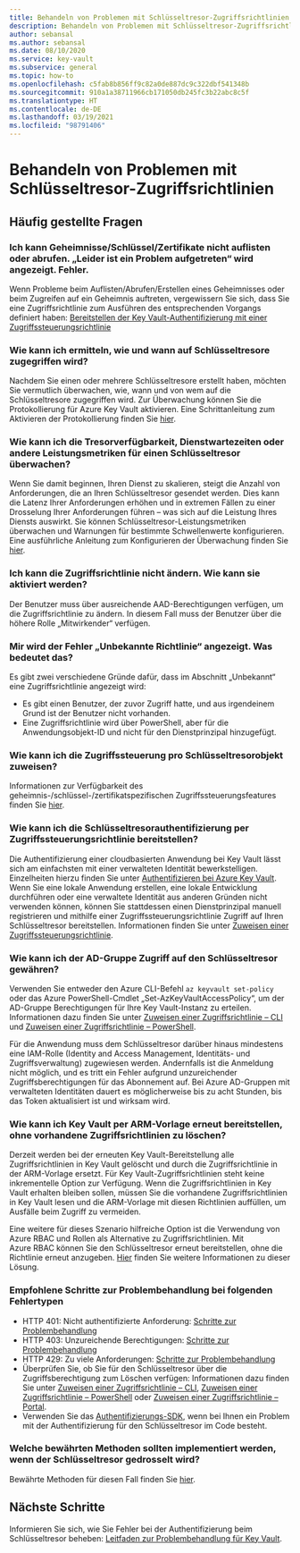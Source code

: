 ```yaml
---
title: Behandeln von Problemen mit Schlüsseltresor-Zugriffsrichtlinien
description: Behandeln von Problemen mit Schlüsseltresor-Zugriffsrichtlinien
author: sebansal
ms.author: sebansal
ms.date: 08/10/2020
ms.service: key-vault
ms.subservice: general
ms.topic: how-to
ms.openlocfilehash: c5fab8b856ff9c82a0de887dc9c322dbf541348b
ms.sourcegitcommit: 910a1a38711966cb171050db245fc3b22abc8c5f
ms.translationtype: HT
ms.contentlocale: de-DE
ms.lasthandoff: 03/19/2021
ms.locfileid: "98791406"
---
```

# <a name="troubleshooting-azure-key-vault-access-policy-issues"></a>Behandeln von Problemen mit Schlüsseltresor-Zugriffsrichtlinien

## <a name="frequently-asked-questions"></a>Häufig gestellte Fragen

### <a name="i-am-not-able-to-list-or-get-secretskeyscertificate-i-am-seeing-something-went-wrong-error"></a>Ich kann Geheimnisse/Schlüssel/Zertifikate nicht auflisten oder abrufen. „Leider ist ein Problem aufgetreten“ wird angezeigt. Fehler.
Wenn Probleme beim Auflisten/Abrufen/Erstellen eines Geheimnisses oder beim Zugreifen auf ein Geheimnis auftreten, vergewissern Sie sich, dass Sie eine Zugriffsrichtlinie zum Ausführen des entsprechenden Vorgangs definiert haben: [Bereitstellen der Key Vault-Authentifizierung mit einer Zugriffssteuerungsrichtlinie](./assign-access-policy-cli.md)

### <a name="how-can-i-identify-how-and-when-key-vaults-are-accessed"></a>Wie kann ich ermitteln, wie und wann auf Schlüsseltresore zugegriffen wird?

Nachdem Sie einen oder mehrere Schlüsseltresore erstellt haben, möchten Sie vermutlich überwachen, wie, wann und von wem auf die Schlüsseltresore zugegriffen wird. Zur Überwachung können Sie die Protokollierung für Azure Key Vault aktivieren. Eine Schrittanleitung zum Aktivieren der Protokollierung finden Sie [hier](./logging.md).

### <a name="how-can-i-monitor-vault-availability-service-latency-periods-or-other-performance-metrics-for-key-vault"></a>Wie kann ich die Tresorverfügbarkeit, Dienstwartezeiten oder andere Leistungsmetriken für einen Schlüsseltresor überwachen?

Wenn Sie damit beginnen, Ihren Dienst zu skalieren, steigt die Anzahl von Anforderungen, die an Ihren Schlüsseltresor gesendet werden. Dies kann die Latenz Ihrer Anforderungen erhöhen und in extremen Fällen zu einer Drosselung Ihrer Anforderungen führen – was sich auf die Leistung Ihres Diensts auswirkt. Sie können Schlüsseltresor-Leistungsmetriken überwachen und Warnungen für bestimmte Schwellenwerte konfigurieren. Eine ausführliche Anleitung zum Konfigurieren der Überwachung finden Sie [hier](./alert.md).

### <a name="i-am-not-able-to-modify-access-policy-how-can-it-be-enabled"></a>Ich kann die Zugriffsrichtlinie nicht ändern. Wie kann sie aktiviert werden?
Der Benutzer muss über ausreichende AAD-Berechtigungen verfügen, um die Zugriffsrichtlinie zu ändern. In diesem Fall muss der Benutzer über die höhere Rolle „Mitwirkender“ verfügen.

### <a name="i-am-seeing-unknown-policy-error-what-does-that-mean"></a>Mir wird der Fehler „Unbekannte Richtlinie“ angezeigt. Was bedeutet das?
Es gibt zwei verschiedene Gründe dafür, dass im Abschnitt „Unbekannt“ eine Zugriffsrichtlinie angezeigt wird:
* Es gibt einen Benutzer, der zuvor Zugriff hatte, und aus irgendeinem Grund ist der Benutzer nicht vorhanden.
* Eine Zugriffsrichtlinie wird über PowerShell, aber für die Anwendungsobjekt-ID und nicht für den Dienstprinzipal hinzugefügt.

### <a name="how-can-i-assign-access-control-per-key-vault-object"></a>Wie kann ich die Zugriffssteuerung pro Schlüsseltresorobjekt zuweisen? 

Informationen zur Verfügbarkeit des geheimnis-/schlüssel-/zertifikatspezifischen Zugriffssteuerungsfeatures finden Sie [hier](https://feedback.azure.com/forums/906355-azure-key-vault/suggestions/32213176-per-secret-key-certificate-access-control).

### <a name="how-can-i-provide-key-vault-authenticate-using-access-control-policy"></a>Wie kann ich die Schlüsseltresorauthentifizierung per Zugriffssteuerungsrichtlinie bereitstellen?

Die Authentifizierung einer cloudbasierten Anwendung bei Key Vault lässt sich am einfachsten mit einer verwalteten Identität bewerkstelligen. Einzelheiten hierzu finden Sie unter [Authentifizieren bei Azure Key Vault](authentication.md).
Wenn Sie eine lokale Anwendung erstellen, eine lokale Entwicklung durchführen oder eine verwaltete Identität aus anderen Gründen nicht verwenden können, können Sie stattdessen einen Dienstprinzipal manuell registrieren und mithilfe einer Zugriffssteuerungsrichtlinie Zugriff auf Ihren Schlüsseltresor bereitstellen. Informationen finden Sie unter [Zuweisen einer Zugriffssteuerungsrichtlinie](assign-access-policy-portal.md).

### <a name="how-can-i-give-the-ad-group-access-to-the-key-vault"></a>Wie kann ich der AD-Gruppe Zugriff auf den Schlüsseltresor gewähren?

Verwenden Sie entweder den Azure CLI-Befehl `az keyvault set-policy` oder das Azure PowerShell-Cmdlet „Set-AzKeyVaultAccessPolicy“, um der AD-Gruppe Berechtigungen für Ihre Key Vault-Instanz zu erteilen. Informationen dazu finden Sie unter [Zuweisen einer Zugriffsrichtlinie – CLI](assign-access-policy-cli.md) und [Zuweisen einer Zugriffsrichtlinie – PowerShell](assign-access-policy-powershell.md).

Für die Anwendung muss dem Schlüsseltresor darüber hinaus mindestens eine IAM-Rolle (Identity and Access Management, Identitäts- und Zugriffsverwaltung) zugewiesen werden. Andernfalls ist die Anmeldung nicht möglich, und es tritt ein Fehler aufgrund unzureichender Zugriffsberechtigungen für das Abonnement auf. Bei Azure AD-Gruppen mit verwalteten Identitäten dauert es möglicherweise bis zu acht Stunden, bis das Token aktualisiert ist und wirksam wird.

### <a name="how-can-i-redeploy-key-vault-with-arm-template-without-deleting-existing-access-policies"></a>Wie kann ich Key Vault per ARM-Vorlage erneut bereitstellen, ohne vorhandene Zugriffsrichtlinien zu löschen?

Derzeit werden bei der erneuten Key Vault-Bereitstellung alle Zugriffsrichtlinien in Key Vault gelöscht und durch die Zugriffsrichtlinie in der ARM-Vorlage ersetzt. Für Key Vault-Zugriffsrichtlinien steht keine inkrementelle Option zur Verfügung. Wenn die Zugriffsrichtlinien in Key Vault erhalten bleiben sollen, müssen Sie die vorhandene Zugriffsrichtlinien in Key Vault lesen und die ARM-Vorlage mit diesen Richtlinien auffüllen, um Ausfälle beim Zugriff zu vermeiden.

Eine weitere für dieses Szenario hilfreiche Option ist die Verwendung von Azure RBAC und Rollen als Alternative zu Zugriffsrichtlinien. Mit Azure RBAC können Sie den Schlüsseltresor erneut bereitstellen, ohne die Richtlinie erneut anzugeben. [Hier](./rbac-guide.md) finden Sie weitere Informationen zu dieser Lösung.

### <a name="recommended-troubleshooting-steps-for-following-error-types"></a>Empfohlene Schritte zur Problembehandlung bei folgenden Fehlertypen

* HTTP 401: Nicht authentifizierte Anforderung: [Schritte zur Problembehandlung](rest-error-codes.md#http-401-unauthenticated-request)
* HTTP 403: Unzureichende Berechtigungen: [Schritte zur Problembehandlung](rest-error-codes.md#http-403-insufficient-permissions)
* HTTP 429: Zu viele Anforderungen: [Schritte zur Problembehandlung](rest-error-codes.md#http-429-too-many-requests)
* Überprüfen Sie, ob Sie für den Schlüsseltresor über die Zugriffsberechtigung zum Löschen verfügen: Informationen dazu finden Sie unter [Zuweisen einer Zugriffsrichtlinie – CLI](assign-access-policy-cli.md), [Zuweisen einer Zugriffsrichtlinie – PowerShell](assign-access-policy-powershell.md) oder [Zuweisen einer Zugriffsrichtlinie – Portal](assign-access-policy-portal.md).
* Verwenden Sie das [Authentifizierungs-SDK](https://azure.github.io/azure-sdk/posts/2020-02-25/defaultazurecredentials.html), wenn bei Ihnen ein Problem mit der Authentifizierung für den Schlüsseltresor im Code besteht.

### <a name="what-are-the-best-practices-i-should-implement-when-key-vault-is-getting-throttled"></a>Welche bewährten Methoden sollten implementiert werden, wenn der Schlüsseltresor gedrosselt wird?
Bewährte Methoden für diesen Fall finden Sie [hier](overview-throttling.md#how-to-throttle-your-app-in-response-to-service-limits).

## <a name="next-steps"></a>Nächste Schritte

Informieren Sie sich, wie Sie Fehler bei der Authentifizierung beim Schlüsseltresor beheben: [Leitfaden zur Problembehandlung für Key Vault](rest-error-codes.md).